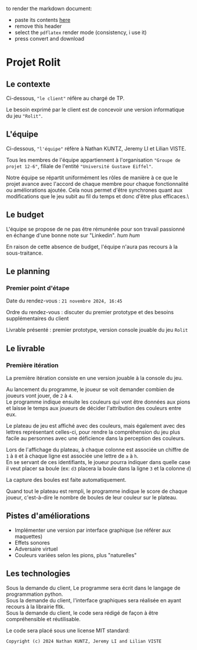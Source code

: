to render the markdown document:
 - paste its contents [here](https://md-to-pdf.fly.dev/)
 - remove this header
 - select the ``pdflatex`` render mode (consistency, i use it)
 - press convert and download

# Projet Rolit

## Le contexte

Ci-dessous, ``"le client"`` réfère au chargé de TP.

Le besoin exprimé par le client est de concevoir une version informatique du jeu ``"Rolit"``.

## L'équipe

Ci-dessous, ``"l'équipe"`` réfère à Nathan KUNTZ, Jeremy LI et Lilian VISTE.

Tous les membres de l'équipe appartiennent à l'organisation ``"Groupe de projet 12-6"``, filiale de l'entité ``"Université Gustave Eiffel"``.

Notre équipe se répartit uniformément les rôles de manière à ce que le projet avance avec l'accord de chaque membre pour chaque fonctionnalité ou améliorations ajoutée. Cela nous permet d'être synchrones quant aux modifications que le jeu subit au fil du temps et donc d'être plus efficaces.\

## Le budget

L'équipe se propose de ne pas être rémunérée pour son travail passionné en échange d'une bonne note sur "Linkedin". *hum hum*

En raison de cette absence de budget, l'équipe n'aura pas recours à la sous-traitance.


## Le planning

### Premier point d'étape

Date du rendez-vous : ``21 novembre 2024, 16:45``

Ordre du rendez-vous : discuter du premier prototype et des besoins supplémentaires du client

Livrable présenté : premier prototype, version console jouable du jeu ``Rolit``

## Le livrable

### Première itération

La première itération consiste en une version jouable à la console du jeu.

Au lancement du programme, le joueur se voit demander combien de joueurs vont jouer, de ``2`` à ``4``.\
Le programme indique ensuite les couleurs qui vont être données aux pions et laisse le temps aux joueurs de décider l'attribution des couleurs entre eux.

Le plateau de jeu est affiché avec des couleurs, mais également avec des lettres représentant celles-ci, pour rendre la compréhension du jeu plus facile au personnes avec une déficience dans la perception des couleurs.

Lors de l'affichage du plateau, à chaque colonne est associée un chiffre de ``1`` à ``8`` et à chaque ligne est associée une lettre de ``a`` à ``h``.\
En se servant de ces identifiants, le joueur pourra indiquer dans quelle case il veut placer sa boule (ex: ``d3`` placera la boule dans la ligne ``3`` et la colonne ``d``)

La capture des boules est faite automatiquement.

Quand tout le plateau est rempli, le programme indique le score de chaque joueur, c'est-à-dire le nombre de boules de leur couleur sur le plateau.

## Pistes d'améliorations

* Implémenter une version par interface graphique (se référer aux maquettes)
* Effets sonores
* Adversaire virtuel
* Couleurs variées selon les pions, plus "naturelles"

## Les technologies

Sous la demande du client, Le programme sera écrit dans le langage de programmation python.\
Sous la demande du client, l'interface graphiques sera réalisée en ayant recours à la librairie fltk.\
Sous la demande du client, le code sera rédigé de façon à être compréhensible et réutilisable.

Le code sera placé sous une license MIT standard:

``Copyright (c) 2024 Nathan KUNTZ, Jeremy LI and Lilian VISTE``